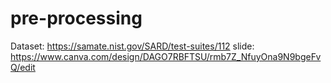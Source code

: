 # pre-processing
Dataset: https://samate.nist.gov/SARD/test-suites/112
slide: https://www.canva.com/design/DAGO7RBFTSU/rmb7Z_NfuyOna9N9bgeFvQ/edit